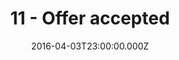 ---
title: "11 - Offer accepted"
date: "2016-04-03T23:00:00.000Z"
type: podcast
tags:
  - podcast
audioUrl: "https://episodes.hunchpig.audio/0011.mp3"
summary: |
  Ian, and Matt continue to enjoy Matt's first batch of beer while they talk about houses, beer, smell dating, and the nature of consciousness. Contact us at http://twitter.com/hunchpig for sponsorship opportunities. Our next sponsorship is available for $3!
---